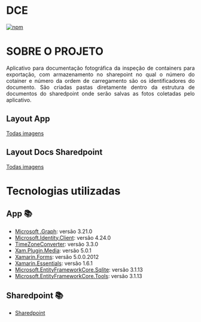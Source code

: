 # DCE

[![npm](https://img.shields.io/npm/l/react)](https://github.com/Branoliv/DCE/blob/master/LICENSE)


# SOBRE O PROJETO

<p align="justify">Aplicativo para documentação fotográfica da inspeção de containers para exportação, com armazenamento no sharepoint no qual o número do cotainer e número da ordem de carregamento são os identificadores do documento.  São criadas pastas diretamente dentro da estrutura de documentos do sharedpoint onde serão salvas as fotos 
 coletadas pelo aplicativo.</p>

## Layout App

<a href="https://github.com/Branoliv/DCE/blob/master/Assets/App">Todas imagens</a>

## Layout Docs Sharedpoint

<a href="https://github.com/Branoliv/DCE/blob/master/Assets/Sharedpoint">Todas imagens</a>

# Tecnologias utilizadas
## App :books:
     
   - [Microsoft .Graph](https://www.nuget.org/packages/Microsoft.Graph/3.21.0): versão 3.21.0
   - [Microsoft.Identity.Client](https://www.nuget.org/packages/Microsoft.Identity.Client/): versão 4.24.0
   - [TimeZoneConverter](https://github.com/mattjohnsonpint/TimeZoneConverter): versão 3.3.0
   - [Xam.Plugin.Media](https://github.com/jamesmontemagno/MediaPlugin): versão 5.0.1
   - [Xamarin.Forms](https://github.com/xamarin/Xamarin.Forms): versão 5.0.0.2012
   - [Xamarin.Essentials](https://github.com/xamarin/Essentials): versão 1.6.1
   - [Microsoft.EntityFrameworkCore.Sqlite](https://www.nuget.org/packages/Microsoft.EntityFrameworkCore.Sqlite/): versão 3.1.13
   - [Microsoft.EntityFrameworkCore.Tools](https://www.nuget.org/packages/Microsoft.EntityFrameworkCore.Tools): versão 3.1.13

## Sharedpoint :books:

   - [Sharedpoint](https://www.microsoft.com/pt-br/microsoft-365/sharepoint/collaboration)

